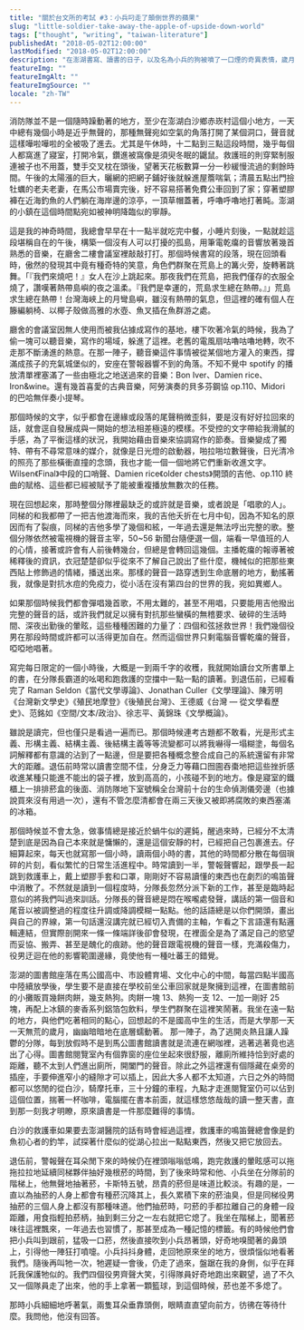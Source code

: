 ```yaml
---
title: "關於台文所的考試 #3：小兵叼走了顛倒世界的蘋果"
slug: "little-soldier-take-away-the-apple-of-upside-down-world"
tags: ["thought", "writing", "taiwan-literature"]
publishedAt: "2018-05-02T12:00:00"
lastModified: "2018-05-02T12:00:00"
description: "在澎湖書寫、讀書的日子，以及名為小兵的狗被噴了一口煙的奇異表情，歲月靜好"
featureImg: ""
featureImgAlt: ""
featureImgSource: ""
locale: "zh-TW"
---
```


消防隊並不是一個隨時躁動著的地方，至少在澎湖白沙鄉赤崁村這個小地方，一天中總有幾個小時是近乎無聲的，那種無聲宛如空氣的角落打開了某個洞口，聲音就這樣嘩啦嘩啦的全被吸了進去。尤其是午休時，十二點到三點這段時間，幾乎每個人都窩進了寢室，打開冷氣，鑽進被窩像是須臾冬眠的鼴鼠。救護班的則穿緊制服連被子也不用蓋，雙手交叉枕在頭後，望著天花板數算一分一秒緩慢流過的剩餘時間。午後的太陽漲的巨大，曬網的把網子鋪好後就躲進屋簷喘氣；清晨五點出門撿牡蠣的老夫老妻，在馬公市場賣完後，好不容易搭著免費公車回到了家；穿著塑膠褲在近海釣魚的人們躺在海岸邊的涼亭，一頂草帽蓋著，呼嚕呼嚕地打著盹。澎湖的小鎮在這個時間點宛如被神明降臨似的寧靜。

這是我的神奇時間，我總會早早在十一點半就吃完中餐，小睡片刻後，一點就趁這段堪稱自在的午後，構築一個沒有人可以打擾的孤島，用筆電乾癟的音響放著幾首熟悉的音樂，在廳舍二樓會議室裡敲敲打打。那個時候書寫的段落，現在回頭看時，傲然的發現其中竟有種奇特的笑意，角色們群聚在荒島上的篝火旁，旋轉著跳舞。「『我們來燒吧！』女人在沙上跳起來。那夜我們在荒島，把我們僅存的衣服全燒了，讚嘆著熱帶島嶼的夜之溫柔。『我們是幸運的，荒島求生總在熱帶。』」荒島求生總在熱帶！台灣海峽上的月彎島嶼，雖沒有熱帶的氣息，但這裡的確有個人在籐編躺椅、以椰子殼做高雅的水壺、魚叉插在魚群游之處。

廳舍的會議室因無人使用而被我佔據成寫作的基地，樓下吹著冷氣的時候，我為了偷一塊可以聽音樂，寫作的場域，躲進了這裡。老舊的電風扇咕嚕咕嚕地轉，吹不走那不斷湧進的熱意。在那一陣子，聽音樂這件事情被從某個地方灌入的東西，撐滿成孩子的充氣城堡似的，安座在警報器響不到的角落。不知不覺中 spotify 的播放清單裡塞滿了一些由極北之地送過來的音樂：Bon Iver、Damien rice、Iron&wine。還有幾首喜愛的古典音樂，阿勞演奏的貝多芬鋼協 op.110、Midori 的巴哈無伴奏小提琴。

那個時候的文字，似乎都會在邊緣或段落的尾聲稍微歪斜，要是沒有好好拉回來的話，就會逕自發展成與一開始的想法相差極遠的模樣。不受控的文字帶給我滑膩的手感，為了平衡這樣的狀況，我開始藉由音樂來協調寫作的節奏。音樂變成了獨特、帶有不尋常意味的媒介，就像是日光燈的啟動器，啪拉啪垃數聲後，日光清冷的照亮了那些橫衝直撞的念頭，我也才能一個一個地將它們重新收進文字。Wilsen《Final》中段的口哨聲、Damien rice《older chests》開頭的吉他、op.110 終曲的賦格、這些都已經被賦予了能被重複播放無數次的任務。

現在回想起來，那時整個分隊裡最缺乏的或許就是音樂，或者說是「唱歌的人」。同梯的和我都帶了一把吉他渡海而來，我的吉他夭折在七月中旬，因為不知名的原因而有了裂痕，同梯的吉他多學了幾個和絃，一年過去還是無法哼出完整的歌。整個分隊依然被電視機的聲音主宰，50~56 新聞台隨便選一個，端看一早值班的人的心情，接著或許會有人前後轉幾台，但總是會轉回這幾個。主播乾癟的報導著被稀釋後的資訊，衣冠楚楚卻似乎從來不了解自己說出了些什麼，機械似的把那些東西貼上修飾過的情緒，播送出來。那樣的聲音一路穿透到生命底層的地方，動搖著我，就像是對抗水痘的免疫力，從小活在沒有第四台的世界的我，宛如異鄉人。

如果那個時候我們都會彈唱幾首歌，不用太難的，甚至不用唱，只要能用吉他撥出完整的聲音的話，或許我們就足以擁有對抗那些蠻橫的無稽要求、破碎的生活時間、深夜出勤後的暈眩，這些種種困難的力量了：四個和弦拯救世界！我們幾個役男在那段時間或許都可以活得更加自在。然而這個世界只剩電腦音響乾癟的聲音，啞啞地唱著。

寫完每日限定的一個小時後，大概是一到兩千字的收穫，我就開始讀台文所書單上的書，在分隊長霸道的吆喝和跑救護的空擋中一點一點的讀著。到退伍前，已經看完了 Raman Seldon《當代文學導論》、Jonathan Culler《文學理論》、陳芳明《台灣新文學史》《殖民地摩登》《後殖民台灣》、王德威《台灣 — 從文學看歷史》、范銘如《空間/文本/政治》、徐志平、黃錦珠《文學概論》。

雖說是讀完，但也僅只是看過一遍而已。那個時候連考古題都不敢看，光是形式主義、形構主義、結構主義、後結構主義等等流變都可以將我嚇得一塌糊塗，每個名詞解釋都有意識的沾到了一點邊，但是要把各種概念整合成自己的系統還留有非常大的距離。退伍前時常以讀書空間不佳，分身乏力等藉口囫圇吞棗地把這些挫折感收進某種只能進不能出的袋子裡，放到高高的，小孩碰不到的地方。像是寢室的鐵櫃上一排排菸盒的後面、消防隊地下室號稱全台灣前十台的生命偵測儀旁邊（也據說買來沒有用過一次），還有不管怎麼清都會在兩三天後又被即將腐敗的東西塞滿的冰箱。

那個時候並不會太急，做事情總是接近於蝸牛似的遲鈍，醒過來時，已經分不太清楚到底是因為自己本來就是慵懶的，還是這個安靜的村，已經把自己包裹進去。仔細算起來，每天也就寫那一個小時，讀兩個小時的書，其他的時間都分散在每個瑣碎的片刻，看似繁忙的日常生活進程中。時常讀到一半，警報聲響起，跟學長一起跳到救護車上，戴上塑膠手套和口罩，剛剛好不容易讀懂的東西也在劇烈的鳴笛聲中消散了。不然就是讀到一個程度時，分隊長忽然分派下新的工作，甚至是臨時起意似的將我們叫過來訓話。分隊長的聲音總是悶在喉嚨處發聲，講話的第一個音和尾音以被調整過的程度往升調或降調模糊一點點。他的話語總是以你們開頭，畫出與自己的界線，第一句話還沒講完就已經切入責備的主軸，乍看之下言語還有點邏輯連結，但實際剖開來一條一條端詳後卻會發現，在裡面全是為了滿足自己的慾望而妥協、搬弄、甚至是醜化的痕跡。他的聲音跟電視機的聲音一樣，充滿殺傷力，役男迂迴在他的影響範圍邊緣，竟使他有一種吐蕃王的錯覺。

澎湖的圖書館座落在馬公國高中、市設體育場、文化中心的中間，每當四點半國高中陸續放學後，學生要不是直接在學校前坐公車回家就是聚擁到這裡，在圖書館前的小攤販買幾餅肉餅，幾支熱狗。肉餅一塊 13、熱狗一支 12、一加一剛好 25 塊，再配上冰鎮的麥香系列鋁箔包飲料，學生們群聚在這裡笑鬧著。我坐在遠一點的地方，與他們吃著相同的點心，回想起的不是國高中生的生活，而是大學那一天一天無荒的歲月，幽幽暗暗地在底層蠕動著。
那一陣子，為了逃開炎熱且讓人躁鬱的分隊，每到放假時不是到馬公圖書館讀書就是流連在網咖裡，逃著逃著竟也逃出了心得。圖書館閱覽室內有個靠窗的座位坐起來很舒服，離廁所維持恰到好處的距離，聽不太到人們進出廁所，開闔門的聲音。除此之外這裡還有個隱藏在桌旁的插座，手要伸進窄小的縫隙才可以插上，因此大多人都不太知道，六日之外的時間都可以悠閒的從白沙，騎摩托車，三十分鐘的車程，九點才走進閱覽室仍可以佔到這個位置，揣著一杯咖啡，電腦擺在書本前面，就這樣悠悠哉哉的讀一整天書，直到那一刻我才明瞭，原來讀書是一件那麼難得的事情。

白沙的救護車如果要去澎湖醫院的話有時會經過這裡，救護車的鳴笛聲總會像是釣魚初心者的釣竿，試探著什麼似的從湖心拉出一點點東西，然後又把它放回去。

退伍前，警報聲在耳朵閒下來的時候仍在裡頭嗡嗡低鳴，跑完救護的暈眩感可以拖拖拉拉地延續同梯夥伴抽好幾根菸的時間，到了後來時常和他、小兵坐在分隊前的階梯上，他無聲地抽著菸，卡斯特五號，昂貴的菸但是味道比較淡。有趣的是，一直以為抽菸的人身上都會有種菸沉降其上，長久累積下來的菸油臭，但是同梯役男抽菸的三個人身上都沒有那種味道。他們抽菸時，叼菸的手都拉離自己的身體一段距離，用食指輕拍菸柄，抽到剩三分之一左右就把它熄了。我坐在階梯上，聞著菸味往這裡飄來，一年過去也習慣了，那甚至成為一種記憶的標籤。有的時候他們會把小兵叫到跟前，猛吸一口菸，然後直接吹到小兵昂著頭，好奇地嗅聞著的鼻頭上，引得他一陣狂打噴嚏。小兵抖抖身體，走回牠原來坐的地方，很煩惱似地看著我們。隨後再叫牠一次，牠遲疑一會後，仍走了過來，盤踞在我的身側，似乎在拜託我保護牠似的。我們四個役男齊聲大笑，引得隊員好奇地跑出來觀望，過了不久又一個隊員走了出來，他的手上拿著一顆籃球，到這個時候，菸也差不多熄了。

那時小兵細細地呼著氣，兩隻耳朵垂靠頭側，眼睛直直望向前方，彷彿在等待什麼。我問他，他沒有回答。
